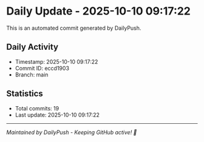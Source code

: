 # Daily Update - 2025-10-10 09:17:22

This is an automated commit generated by DailyPush.

## Daily Activity
- Timestamp: 2025-10-10 09:17:22
- Commit ID: eccd1903
- Branch: main

## Statistics
- Total commits: 19
- Last update: 2025-10-10 09:17:22

---
*Maintained by DailyPush - Keeping GitHub active! 🚀*
